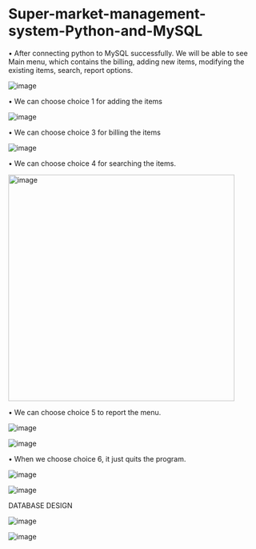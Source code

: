 # Super-market-management-system-Python-and-MySQL

•	After connecting python to MySQL successfully. We will be able to see Main menu, which contains the billing, adding new items, modifying the existing items, search, report options.  
 
  
 ![image](https://github.com/Gopikapothen/Super-market-management-system-Python-and-MySQL/assets/83344741/309ada03-8bf8-46f7-b670-fa754fa0b1ca)

 
 
•	We can choose choice 1 for adding the items 
 
  
 ![image](https://github.com/Gopikapothen/Super-market-management-system-Python-and-MySQL/assets/83344741/406c8814-d57e-44be-a14f-b17a094a6f1c)

 
 
•	We can choose choice 3 for billing the items 
 
 ![image](https://github.com/Gopikapothen/Super-market-management-system-Python-and-MySQL/assets/83344741/43275b72-24dc-4d52-a01b-60ebcd30f0b6)


•	We can choose choice 4 for searching the items. 

<img width="452" alt="image" src="https://github.com/Gopikapothen/Super-market-management-system-Python-and-MySQL/assets/83344741/009a4eb6-b16b-493c-969d-44dae41f6473">

 
•	We can choose choice 5 to report the menu. 
  
  
 ![image](https://github.com/Gopikapothen/Super-market-management-system-Python-and-MySQL/assets/83344741/c9579fc3-77db-44b2-88b4-5bbd41cfabd6)

 ![image](https://github.com/Gopikapothen/Super-market-management-system-Python-and-MySQL/assets/83344741/75824daf-adbd-48ed-86a9-5cf0345ffc66)



•	When we choose choice 6, it just quits the program. 
  
 ![image](https://github.com/Gopikapothen/Super-market-management-system-Python-and-MySQL/assets/83344741/3899eb2c-f882-4584-949c-ae8a5af1a988)

![image](https://github.com/Gopikapothen/Super-market-management-system-Python-and-MySQL/assets/83344741/eba0fc47-05f7-4e8e-89e9-91c855538c08)
  
  
 DATABASE DESIGN 
 
![image](https://github.com/Gopikapothen/Super-market-management-system-Python-and-MySQL/assets/83344741/28f0a37a-7420-45b8-9bbc-eea7debf2201)
 
 ![image](https://github.com/Gopikapothen/Super-market-management-system-Python-and-MySQL/assets/83344741/c3f79141-7252-4c46-9437-4f9943328488)





                    
